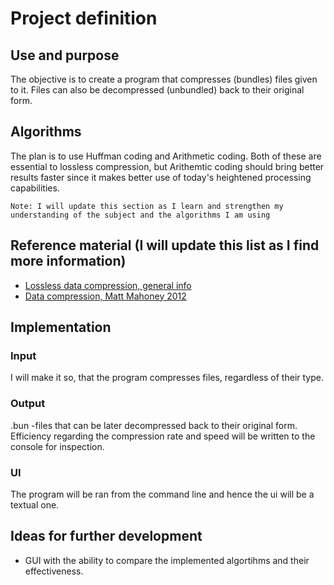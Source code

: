 # Project definition

## Use and purpose
The objective is to create a program that compresses (bundles) files given to it. 
Files can also be decompressed (unbundled) back to their original form.

## Algorithms
The plan is to use Huffman coding and Arithmetic coding. Both of these are essential to 
lossless compression, but Arithemtic coding should bring better results faster since it makes better use
of today's heightened processing capabilities.

`` Note: I will update this section as I learn and strengthen my understanding of the subject and the algorithms I am using ``

## Reference material (I will update this list as I find more information)
- [Lossless data compression, general info](https://www.maximumcompression.com/algoritms.php9 "link1")
- [Data compression, Matt Mahoney 2012](http://mattmahoney.net/dc/dce.html "link2")

## Implementation
### Input
I will make it so, that the program compresses files, regardless of their type.
### Output 
.bun -files that can be later decompressed back to their original form.
Efficiency regarding the compression rate and speed will be written to the console for inspection.
### UI
The program will be ran from the command line and hence the ui will be a textual one.

## Ideas for further development
- GUI with the ability to compare the implemented algortihms and their effectiveness.

